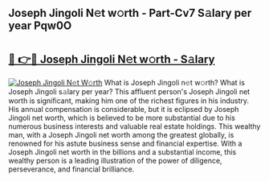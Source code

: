 ## Joseph Jingoli N𝚎t w𝚘rth - Part-Cv7 S𝚊lary per year Pqw0O

# <h2><a href="http://gc4qvq1.nevu.top/?p=Joseph+Jingoli">🔗 👉🔴 Joseph Jingoli N𝚎t w𝚘rth - S𝚊lary</a></h2>

[![Joseph Jingoli N𝚎t W𝚘rth](https://i.imgur.com/Oavwk0R.jpeg)](http://gc4qvq1.nevu.top/?p=Joseph+Jingoli)
What is Joseph Jingoli n𝚎t w𝚘rth? What is Joseph Jingoli s𝚊lary per year?
This affluent person's Joseph Jingoli net worth is significant, making him one of the richest figures in his industry. His annual compensation is considerable, but it is eclipsed by Joseph Jingoli net worth, which is believed to be more substantial due to his numerous business interests and valuable real estate holdings. This wealthy man, with a Joseph Jingoli net worth among the greatest globally, is renowned for his astute business sense and financial expertise. With a Joseph Jingoli net worth in the billions and a substantial income, this wealthy person is a leading illustration of the power of diligence, perseverance, and financial brilliance.
